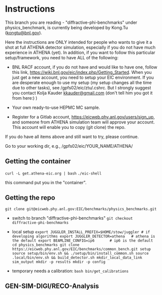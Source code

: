 # Instructions 

This branch you are reading - "diffractive-phi-benchmarks" under physics_benchmark, is currently being developed by Kong.Tu (kongtu@bnl.gov). 

Here the instructions are ONLY intended for people who wants to give it a shot at full ATHENA detector simulation, especially if you do not have much experience in ATHENA (yet). In addition, if you want to follow this particular setup/framework, you need to have ALL of the following:

- BNL RACF account, if you do not have and would like to have one, follow this link, https://wiki.bnl.gov/eic/index.php/Getting_Started. When you just get a new account, you need to setup your EIC environment. If you are desperate enough to use my setup (my setup changes all the time due to other tasks), see /gpfs02/eic/ztu/.cshrc. But I strongly suggest you contact Kolja Kauder <kkauder@gmail.com> (don't tell him you got it from here:) ) 


- Your own ready-to-use HEPMC MC sample.

- Register for a Gitlab account, https://eicweb.phy.anl.gov/users/sign_up, and someone from ATHENA simulation team will approve your account. This account will enable you to copy (git clone) the repo. 

If you do have all items above and still want to try, please continue.

Go to your working dir, e.g., /gpfs02/eic/YOUR_NAME/ATHENA/

## Getting the container

`curl -L get.athena-eic.org | bash`
`./eic-shell`

this command put you in the "container".

## Getting the repo

`git clone git@eicweb.phy.anl.gov:EIC/benchmarks/physics_benchmarks.git`

- switch to branch "diffractive-phi-benchmarks"
`git checkout diffractive-phi-benchmarks`

- local setup
`export JUGGLER_INSTALL_PREFIX=$HOME/stow/juggler # if developing algorithms
export JUGGLER_DETECTOR=athena   # athena is the default
export BEAMLINE_CONFIG=ip6       # ip6 is the default
`
`cd physics_benchmarks
git clone https://eicweb.phy.anl.gov/EIC/benchmarks/common_bench.git setup
source setup/bin/env.sh && ./setup/bin/install_common.sh
source .local/bin/env.sh && build_detector.sh
mkdir_local_data_link sim_output
mkdir -p results
mkdir -p config
`

- temporary needs a calibration:
`bash bin/get_calibrations`

## GEN-SIM-DIGI/RECO-Analysis



